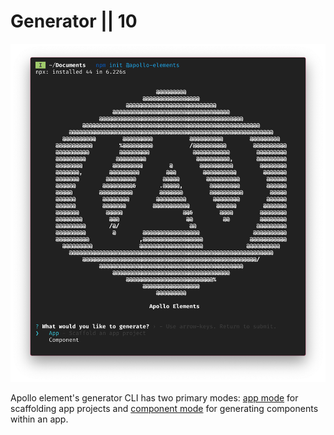 # Generator || 10

![Screenshot of CLI Wizard](../../../packages/create/create-screenshot.png)

Apollo element's generator CLI has two primary modes: [app mode](./app.md) for scaffolding app projects and [component mode](./component.md) for generating components within an app.
